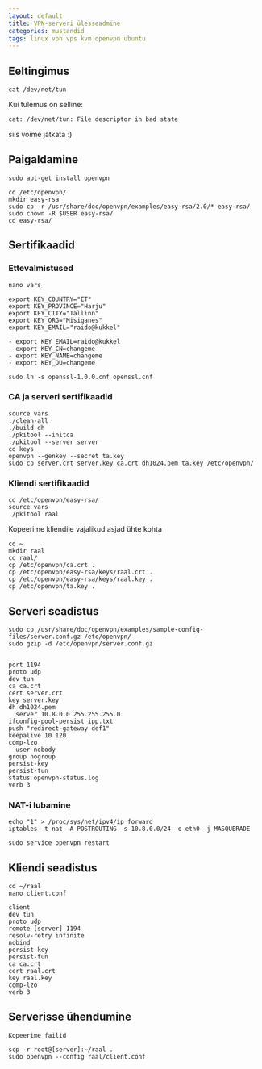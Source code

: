 ```yaml
---
layout: default
title: VPN-serveri ülesseadmine
categories: mustandid
tags: linux vpn vps kvm openvpn ubuntu
---
```




## Eeltingimus

    cat /dev/net/tun

Kui tulemus on selline:

    cat: /dev/net/tun: File descriptor in bad state

siis võime jätkata :)

## Paigaldamine

    sudo apt-get install openvpn

    cd /etc/openvpn/
    mkdir easy-rsa
    sudo cp -r /usr/share/doc/openvpn/examples/easy-rsa/2.0/* easy-rsa/
    sudo chown -R $USER easy-rsa/
    cd easy-rsa/

## Sertifikaadid

### Ettevalmistused

    nano vars
    
    export KEY_COUNTRY="ET"
    export KEY_PROVINCE="Harju"
    export KEY_CITY="Tallinn"
    export KEY_ORG="Misiganes"
    export KEY_EMAIL="raido@kukkel"
    
    - export KEY_EMAIL=raido@kukkel
    - export KEY_CN=changeme
    - export KEY_NAME=changeme
    - export KEY_OU=changeme

    sudo ln -s openssl-1.0.0.cnf openssl.cnf

### CA ja serveri sertifikaadid

    source vars
    ./clean-all
    ./build-dh
    ./pkitool --initca
    ./pkitool --server server
    cd keys
    openvpn --genkey --secret ta.key
    sudo cp server.crt server.key ca.crt dh1024.pem ta.key /etc/openvpn/

### Kliendi sertifikaadid

    cd /etc/openvpn/easy-rsa/
    source vars
    ./pkitool raal

Kopeerime kliendile vajalikud asjad ühte kohta

    cd ~
    mkdir raal
    cd raal/
    cp /etc/openvpn/ca.crt .
    cp /etc/openvpn/easy-rsa/keys/raal.crt .
    cp /etc/openvpn/easy-rsa/keys/raal.key .
    cp /etc/openvpn/ta.key .
    
## Serveri seadistus

    sudo cp /usr/share/doc/openvpn/examples/sample-config-files/server.conf.gz /etc/openvpn/
    sudo gzip -d /etc/openvpn/server.conf.gz
    
    
    port 1194
    proto udp	
    dev tun
    ca ca.crt
    cert server.crt
    key server.key
    dh dh1024.pem
	  server 10.8.0.0 255.255.255.0
    ifconfig-pool-persist ipp.txt
    push "redirect-gateway def1"
    keepalive 10 120
    comp-lzo
	  user nobody
    group nogroup
    persist-key
    persist-tun
    status openvpn-status.log
    verb 3

### NAT-i lubamine
    
    echo "1" > /proc/sys/net/ipv4/ip_forward
    iptables -t nat -A POSTROUTING -s 10.8.0.0/24 -o eth0 -j MASQUERADE
    
    sudo service openvpn restart
    
## Kliendi seadistus

    cd ~/raal
    nano client.conf

    client
    dev tun
    proto udp
    remote [server] 1194
    resolv-retry infinite
    nobind
    persist-key
    persist-tun
    ca ca.crt
    cert raal.crt
    key raal.key
    comp-lzo
    verb 3
    
## Serverisse ühendumine

    Kopeerime failid
    
    scp -r root@[server]:~/raal .
    sudo openvpn --config raal/client.conf
    
    
